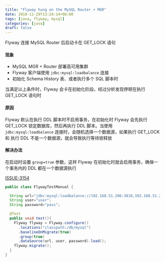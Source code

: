 ```yaml
---
title: "Flyway hung on the MySQL Router + MGR"
date: 2018-11-29T13:24:14+08:00
tags: [java, flyway, mysql]
categories: [java]
draft: false
---
```


Flyway 连接 MySQL Router 后启动卡在 GET_LOCK 语句

#### 现象

* MySQL MGR + Router 部署高可用集群
* Flyway 客户端使用 `jdbc:mysql:loadbalance` 连接
* 初始化 Schema History 表、或者执行多个 SQL 脚本时

当满足以上条件时，Flyway 会卡在初始化阶段，经过分析发现停顿在执行 GET_LOCK 语句时

#### 原因

Flyway 默认在执行 DDL 脚本时不启用事务，在初始化时 Flyway 会先执行 GET_LOCK 锁定数据库，然后再执行 DDL 脚本。当使用 `jdbc:mysql:loadbalance` 
连接时，会随机选择一个数据源，如果执行 GET_LOCK 和 执行 DDL 不是一个数据源，就会导致执行等待锁释放

#### 解决办法

在启动时设置 `group=true` 参数，这样 Flyway 在初始化时就会启用事务，确保一个事务内的 DDL 都在一个数据源执行

[ISSUE-3154](https://github.com/flyway/flyway/issues/3154)

```java
public class FlywayTestManual {

  String url="jdbc:mysql:loadbalance://192.168.51.206:3810,192.168.51.207:3810/nc_notifier?roundRobinLoadBalance=false&characterEncoding=utf8&zeroDateTimeBehavior=convertToNull&useSSL=false&useJDBCCompliantTimezoneShift=true&useLegacyDatetimeCode=false&serverTimezone=GMT%2B8&allowMultiQueries=true&allowPublicKeyRetrieval=true";
  String user="user";
  String password="pass";

  @Test
  public void test(){
    Flyway flyway = Flyway.configure()
      .locations("classpath:/db/mysql")
      .baselineOnMigrate(true)
      .group(true)
      .dataSource(url, user, password).load();
    flyway.migrate();
  }
}
```
